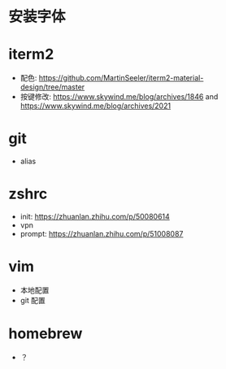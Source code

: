 # 安装字体
# iterm2
- 配色: https://github.com/MartinSeeler/iterm2-material-design/tree/master
- 按键修改: https://www.skywind.me/blog/archives/1846 and https://www.skywind.me/blog/archives/2021
# git
- alias
# zshrc
- init: https://zhuanlan.zhihu.com/p/50080614
- vpn
- prompt: https://zhuanlan.zhihu.com/p/51008087
# vim
- 本地配置
- git 配置
# homebrew
- ？
